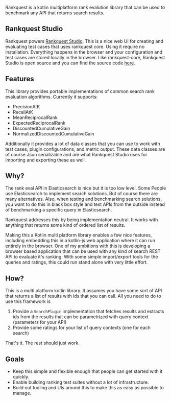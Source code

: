 Rankquest is a kotlin multiplatform rank evalution library that can be used to benchmark any API that returns search results.

## Rankquest Studio

Rankquest powers [Rankquest Studio](https://rankquest.jillesvangurp.com). This is a nice web UI for creating and
evaluating test cases that uses rankquest core. Using it require no installation. Everything happens in the browser and your configuration and test cases are stored locally in the browser. Like rankquest-core, Rankquest Studio is open source and you can find the source code [here](https://github.com/jillesvangurp/rankquest-studio).

## Features

This library provides portable implementations of common search rank evaluation algorithms. Currently it supports:

- PrecisionAtK
- RecallAtK
- MeanReciprocalRank
- ExpectedReciprocalRank
- DiscountedCumulativeGain
- NormalizedDiscountedCumulativeGain

Additionally it provides a lot of data classes that you can use to work with test cases, plugin configurations, and metric output. These data classes are of course Json serializable and are what Rankquest Studio uses for importing and exporting these as well.

## Why?

The rank eval API in Elasticsearch is nice but it is too low level. Some People use Elasticsearch
to implement search solutions. But of course there are many alternatives. Also, when testing and benchmarking search solutions, you want to do this in black box style and test APIs from the outside instead of benchmarking a specific query in Elasticsearch.

Rankquest addresses this by being implementation neutral. It works with anything that returns some kind of ordered list of results.

Making this a Kotlin multi platform library enables a few nice features, including embedding this in a kotlin-js web application where it can run entirely in the browser. One of my ambitions with this is developing a browser based application that can be used with any kind of search REST API to evaluate it's ranking. With some simple import/export tools for the queries and ratings, this could run stand alone with very little effort.

## How?

This is a multi platform kotlin library. It assumes you have some sort of API that returns a list of results with ids that you can call. All you need to do to use this framework is

1. Provide a `SearchPlugin` implementation that fetches results and extracts ids from the results that can be parametrized with query context (parameters for your API)
2. Provide some ratings for your list of query contexts (one for each search)

That's it. The rest should just work.

## Goals

- Keep this simple and flexible enough that people can get started with it quickly. 
- Enable building ranking test suites without a lot of infrastructure.
- Build out tooling and UIs around this to make this as easy as possible to manage.